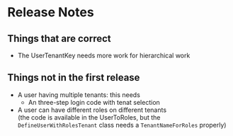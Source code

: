 # Release Notes

## Things that are correct

- The UserTenantKey needs more work for hierarchical work

## Things not in the first release

- A user having multiple tenants: this needs
  - An three-step login code with tenat selection
- A user can have different roles on different tenants  
(the code is available in the UserToRoles, but the `DefineUserWithRolesTenant` class needs a `TenantNameForRoles` properly)